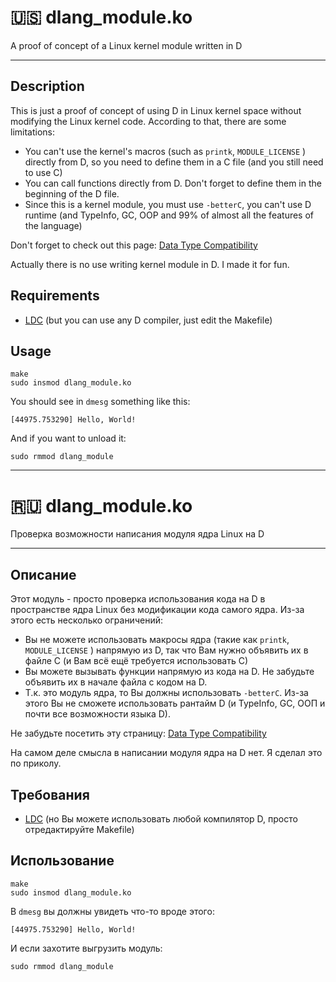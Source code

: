 # 🇺🇸 dlang_module.ko
A proof of concept of a Linux kernel module written in D

---

## Description

This is just a proof of concept of using D in Linux kernel space without modifying the Linux kernel code. According to that, there are some limitations:

* You can't use the kernel's macros (such as `printk`, `MODULE_LICENSE` ) directly from D, so you need to define them in a C file (and you still need to use C)
* You can call functions directly from D. Don't forget to define them in the beginning of the D file.
* Since this is a kernel module, you must use `-betterC`, you can't use D runtime (and TypeInfo, GC, OOP and 99% of almost all the features of the language)

Don't forget to check out this page: [Data Type Compatibility](https://dlang.org/spec/interfaceToC.html#data_type_compat)

Actually there is no use writing kernel module in D. I made it for fun. 

## Requirements

* [LDC](https://github.com/ldc-developers/ldc) (but you can use any D compiler, just edit the Makefile)

## Usage

```
make
sudo insmod dlang_module.ko
```

You should see in `dmesg` something like this:

```
[44975.753290] Hello, World!
```

And if you want to unload it:

```
sudo rmmod dlang_module
```

---

# 🇷🇺 dlang_module.ko

Проверка возможности написания модуля ядра Linux на D

---

## Описание

Этот модуль - просто проверка использования кода на D в пространстве ядра Linux без модификации кода самого ядра. Из-за этого есть несколько ограничений:

* Вы не можете использовать макросы ядра (такие как `printk`, `MODULE_LICENSE` ) напрямую из D, так что Вам нужно объявить их в файле C (и Вам всё ещё требуется использовать C)
* Вы можете вызывать функции напрямую из кода на D. Не забудьте объявить их в начале файла с кодом на D.
* Т.к. это модуль ядра, то Вы должны использовать `-betterC`. Из-за этого Вы не сможете использовать рантайм D (и TypeInfo, GC, ООП и почти все возможности языка D).

Не забудьте посетить эту страницу: [Data Type Compatibility](https://dlang.org/spec/interfaceToC.html#data_type_compat)

На самом деле смысла в написании модуля ядра на D нет. Я сделал это по приколу.

## Требования

* [LDC](https://github.com/ldc-developers/ldc) (но Вы можете использовать любой компилятор D, просто отредактируйте Makefile)

## Использование

```
make
sudo insmod dlang_module.ko
```

В `dmesg` вы должны увидеть что-то вроде этого:

```
[44975.753290] Hello, World!
```

И если захотите выгрузить модуль:

```
sudo rmmod dlang_module
```
